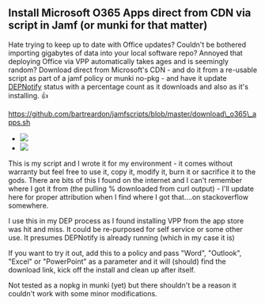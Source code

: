 ## Install Microsoft O365 Apps direct from CDN via script in Jamf (or munki for that matter)

Hate trying to keep up to date with Office updates? Couldn't be bothered importing gigabytes of data into your local software repo? Annoyed that deploying Office via VPP automatically takes ages and is seemingly random? Download direct from Microsoft's CDN - and do it from a re-usable script as part of a jamf policy or munki no-pkg - and have it update [DEPNotify](https://gitlab.com/Mactroll/DEPNotify) status with a percentage count as it downloads and also as it's installing. 👍

https://github.com/bartreardon/jamfscripts/blob/master/download\_o365\_apps.sh

- ![](https://breardon.home.blog/wp-content/uploads/2019/10/screen-shot-2019-10-11-at-12.18.07-am.png?w=698)
- ![](https://breardon.home.blog/wp-content/uploads/2019/10/screen-shot-2019-10-11-at-12.18.25-am.png?w=699)

This is my script and I wrote it for my environment - it comes without warranty but feel free to use it, copy it, modify it, burn it or sacrifice it to the gods. There are bits of this I found on the internet and I can't remember where I got it from (the pulling % downloaded from curl output) - I'll update here for proper attribution when I find where I got that....on stackoverflow somewhere.

I use this in my DEP process as I found installing VPP from the app store was hit and miss. It could be re-purposed for self service or some other use. It presumes DEPNotify is already running (which in my case it is)

If you want to try it out, add this to a policy and pass "Word", "Outlook", "Excel" or "PowerPoint" as a parameter and it will (should) find the download link, kick off the install and clean up after itself.

Not tested as a nopkg in munki (yet) but there shouldn't be a reason it couldn't work with some minor modifications.
